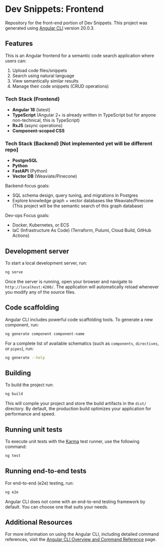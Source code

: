# Dev Snippets: Frontend
Repository for the front-end portion of Dev Snippets. This project was generated using [Angular CLI](https://github.com/angular/angular-cli) version 20.0.3.

## Features
This is an Angular frontend for a semantic code search application where users can:
1. Upload code files/snippets
2. Search using natural language
3. View semantically similar results
4. Manage their code snippets (CRUD operations)

### Tech Stack (Frontend)
- **Angular 18** (latest)
- **TypeScript** (Angular 2+ is already written in TypeScript but for anyone non-technical, this is TypeScript)
- **RxJS** (async operations)
- **Component-scoped CSS**

### Tech Stack (Backend) [Not implemented yet will be different repo]
- **PostgreSQL** 
- **Python**
- **FastAPI** (Python)
- **Vector DB** (Weaviate/Pinecone)


Backend-focus goals:
- SQL schema design, query tuning, and migrations in Postgres
- Explore knowledge graph + vector databases like Weaviate/Pinecone
(This project will be the semantic search of this graph database)

Dev-ops Focus goals:
- Docker, Kubernetes, or ECS
- IaC (Infrastructure As Code) (Terraform, Pulumi, Cloud Build, GitHub Actions)

## Development server

To start a local development server, run:

```bash
ng serve
```

Once the server is running, open your browser and navigate to `http://localhost:4200/`. The application will automatically reload whenever you modify any of the source files.

## Code scaffolding

Angular CLI includes powerful code scaffolding tools. To generate a new component, run:

```bash
ng generate component component-name
```

For a complete list of available schematics (such as `components`, `directives`, or `pipes`), run:

```bash
ng generate --help
```

## Building

To build the project run:

```bash
ng build
```

This will compile your project and store the build artifacts in the `dist/` directory. By default, the production build optimizes your application for performance and speed.

## Running unit tests

To execute unit tests with the [Karma](https://karma-runner.github.io) test runner, use the following command:

```bash
ng test
```

## Running end-to-end tests

For end-to-end (e2e) testing, run:

```bash
ng e2e
```

Angular CLI does not come with an end-to-end testing framework by default. You can choose one that suits your needs.

## Additional Resources

For more information on using the Angular CLI, including detailed command references, visit the [Angular CLI Overview and Command Reference](https://angular.dev/tools/cli) page.
